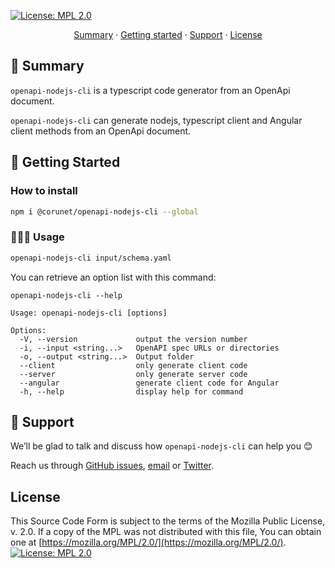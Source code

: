 [![License: MPL 2.0](https://img.shields.io/badge/License-MPL%202.0-brightgreen.svg)](https://github.com/corunet/openapi-nodejs-cli/blob/main/LICENSE)

<p align="center">
<a href="#-summary">Summary</a> · 
<a href="#-getting-started">Getting started</a> ·  
<a href="#-support">Support</a> · 
<a href="#license">License</a> 
</p> 

## 📜 Summary

`openapi-nodejs-cli` is a typescript code generator from an OpenApi document. 

`openapi-nodejs-cli` can generate nodejs, typescript client and Angular client methods from an OpenApi document.


## 🚀 Getting Started

### How to install 

```bash
npm i @corunet/openapi-nodejs-cli --global
```

### 🧑🏻‍💻 Usage

```bash
openapi-nodejs-cli input/schema.yaml
```

You can retrieve an option list with this command:
```
openapi-nodejs-cli --help
```

```
Usage: openapi-nodejs-cli [options]

Options:
  -V, --version             output the version number
  -i, --input <string...>   OpenAPI spec URLs or directories
  -o, --output <string...>  Output folder
  --client                  only generate client code
  --server                  only generate server code
  --angular                 generate client code for Angular
  -h, --help                display help for command
```
## 🧰 Support

We’ll be glad to talk and discuss how `openapi-nodejs-cli` can help you 😊

Reach us through [GitHub issues](https://github.com/corunet/openapi-nodejs-cli/issues), [email](mailto:info@corunet.com) or [Twitter](https://twitter.com/corunet).

## License

This Source Code Form is subject to the terms of the Mozilla Public License, v. 2.0. If a copy of the MPL was not distributed with this file, You can obtain one at [https://mozilla.org/MPL/2.0/](https://mozilla.org/MPL/2.0/).
[![License: MPL 2.0](https://img.shields.io/badge/License-MPL%202.0-brightgreen.svg)](https://github.com/corunet/openapi-nodejs-cli/blob/main/LICENSE)
